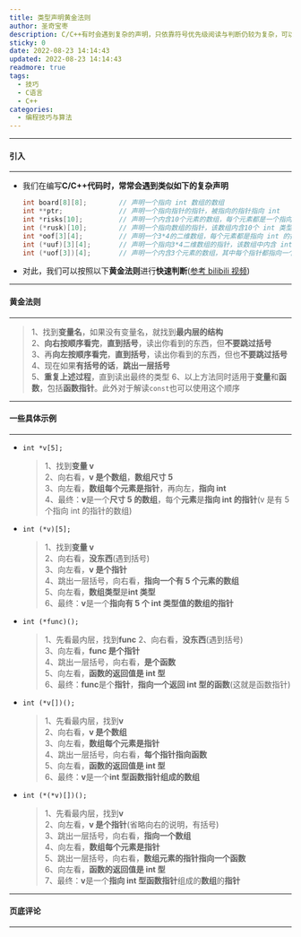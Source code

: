```yaml
---
title: 类型声明黄金法则
author: 圣奇宝枣
description: C/C++有时会遇到复杂的声明，只依靠符号优先级阅读与判断仍较为复杂，可以按照此黄金法则快速判断
sticky: 0
date: 2022-08-23 14:14:43
updated: 2022-08-23 14:14:43
readmore: true
tags:
  - 技巧
  - C语言
  - C++
categories:
  - 编程技巧与算法
---
```


---

#### **引入**

---

- 我们在编写**C/C++**代码时，常常会遇到类似如下的**复杂声明**

  ```c
  int board[8][8];        // 声明一个指向 int 数组的数组
  int **ptr;              // 声明一个指向指针的指针，被指向的指针指向 int
  int *risks[10];         // 声明一个内含10个元素的数组，每个元素都是一个指向 int 的指针
  int (*rusk)[10];        // 声明一个指向数组的指针，该数组内含10个 int 类型的值
  int *oof[3][4];         // 声明一个3*4的二维数组，每个元素都是指向 int 的指针
  int (*uuf)[3][4];       // 声明一个指向3*4二维数组的指针，该数组中内含 int 类型的值
  int (*uof[3])[4];       // 声明一个内含3个元素的数组，其中每个指针都指向一个内含4个 int 类型值的数组
  ```

- 对此，我们可以按照以下**黄金法则**进行**快速判断**([参考 bilibili 视频](https://www.bilibili.com/video/BV1mB4y1L7HB?spm_id_from=333.1007.top_right_bar_window_custom_collection.content.click&vd_source=54e7eade4a03bd519275169a8a9f51f6))

<!-- more -->

---

#### **黄金法则**

---

> 1、找到**变量名**，如果没有变量名，就找到**最内层的结构**  
> 2、**向右按顺序看完**，**直到括号**，读出你看到的东西，但**不要跳过括号**  
> 3、再**向左按顺序看完**，**直到括号**，读出你看到的东西，但也**不要跳过括号**  
> 4、现在如果**有括号的话**，**跳出一层括号**  
> 5、**重复上述过程**，直到读出最终的类型
> 6、以上方法同时适用于**变量**和**函数**，包括**函数指针**。此外对于解读`const`也可以使用这个顺序

---

#### **一些具体示例**

---

- `int *v[5];`

  > 1、找到**变量 v**  
  > 2、向右看，**v 是个数组**，**数组尺寸 5**  
  > 3、向左看，**数组每个元素是指针**，再向左，**指向 int**  
  > 4、最终：**v**是一个**尺寸 5 的数组**，每个**元素**是**指向 int 的指针**(v 是有 5 个指向 int 的指针的数组)

- `int (*v)[5];`

  > 1、找到**变量 v**  
  > 2、向右看，**没东西**(遇到括号)  
  > 3、向左看，**v 是个指针**  
  > 4、跳出一层括号，向右看，**指向一个有 5 个元素的数组**  
  > 5、向左看，**数组类型**是**int 类型**  
  > 6、最终：**v**是一个**指向有 5 个 int 类型值的数组的指针**

- `int (*func)();`

  > 1、先看最内层，找到**func**
  > 2、向右看，**没东西**(遇到括号)  
  > 3、向左看，**func 是个指针**  
  > 4、跳出一层括号，向右看，**是个函数**  
  > 5、向左看，**函数的返回值是 int 型**  
  > 6、最终：**func**是个**指针**，**指向一个返回 int 型的函数**(这就是函数指针)

- `int (*v[])();`

  > 1、先看最内层，找到**v**  
  > 2、向右看，**v 是个数组**  
  > 3、向左看，**数组每个元素是指针**  
  > 4、跳出一层括号，向右看，**每个指针指向函数**  
  > 5、向左看，**函数的返回值是 int 型**  
  > 6、最终：**v**是一个**int 型函数指针组成的数组**

- `int (*(*v)[])();`

  > 1、先看最内层，找到**v**  
  > 2、向左看，**v 是个指针**(省略向右的说明，有括号)  
  > 3、跳出一层括号，向右看，**指向一个数组**  
  > 4、向左看，**数组每个元素是指针**  
  > 5、跳出一层括号，向右看，**数组元素的指针指向一个函数**  
  > 6、向左看，**函数的返回值是 int 型**  
  > 7、最终：**v**是一个**指向 int 型函数指针**组成的**数组**的**指针**

---

#### **页底评论**

---
